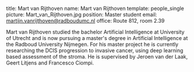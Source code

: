 title: Mart van Rijthoven
name: Mart van Rijthoven
template: people_single
picture: Mart_van_Rijthoven.jpg
position: Master student
email: martijn.vanrijthoven@radboudumc.nl
office: Route 812, room 2.39

Mart van Rijthoven studied the bachelor Artificial Intelligence at University of Utrecht and is now pursuing a master's degree in Artificial Intelligence at the Radboud University Nijmegen. For his master project he is currently researching the DCIS progression to invasive cancer, using deep learning based assessment of the stroma. He is supervised by Jeroen van der Laak, Geert Litjens and Francesco Ciompi.
